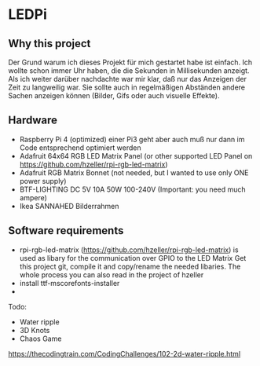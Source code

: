 # LEDPi

## Why this project
Der Grund warum ich dieses Projekt für mich gestartet habe ist einfach. Ich wollte schon immer Uhr haben, die die Sekunden in Millisekunden anzeigt. Als ich weiter darüber nachdachte war mir klar, daß nur das Anzeigen der Zeit zu langweilig war. Sie sollte auch in regelmäßigen Abständen andere Sachen anzeigen können (Bilder, Gifs oder auch visuelle Effekte).

## Hardware
- Raspberry Pi 4 (optimized) einer Pi3 geht aber auch muß nur dann im Code entsprechend optimiert werden
- Adafruit 64x64 RGB LED Matrix Panel (or other supported LED Panel on https://github.com/hzeller/rpi-rgb-led-matrix)
- Adafruit RGB Matrix Bonnet (not needed, but I wanted to use only ONE power supply)
- BTF-LIGHTING DC 5V 10A 50W 100-240V (Important: you need much ampere)
- Ikea SANNAHED Bilderrahmen

## Software requirements
- rpi-rgb-led-matrix (https://github.com/hzeller/rpi-rgb-led-matrix) is used as libary for the communication over GPIO to the LED Matrix
   Get this project git, compile it and copy/rename the needed libaries. The whole process you can also read in the project of hzeller 
- install ttf-mscorefonts-installer
- 

Todo:
- Water ripple
- 3D Knots
- Chaos Game

https://thecodingtrain.com/CodingChallenges/102-2d-water-ripple.html

